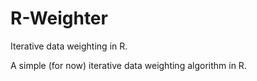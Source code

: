 # R-Weighter
Iterative data weighting in R.

A simple (for now) iterative data weighting algorithm in R.
